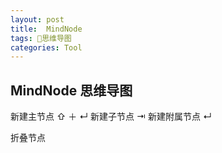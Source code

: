 ```yaml
---
layout: post
title:  MindNode
tags: 思维导图
categories: Tool
---
```

## MindNode 思维导图
新建主节点         ⇧  ＋ ↵ 
新建子节点       ⇥
新建附属节点   ↵

折叠节点  